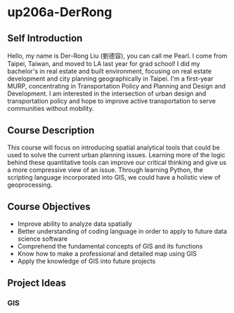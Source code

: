 # up206a-DerRong
## Self Introduction
Hello, my name is Der-Rong Liu (劉德容), you can call me Pearl. I come from Taipei, Taiwan, and moved to LA last year for grad school! I did my bachelor's in real estate and built environment, focusing on real estate development and city planning geographically in Taipei. I'm a first-year MURP, concentrating in Transportation Policy and Planning and Design and Development. I am interested in the intersection of urban design and transportation policy and hope to improve active transportation to serve communities without mobility.

## Course Description
This course will focus on introducing spatial analytical tools that could be used to solve the current urban planning issues. Learning more of the logic behind these quantitative tools can improve our critical thinking and give us a more compressive view of an issue. Through learning Python, the scripting language incorporated into GIS, we could have a holistic view of geoprocessing.

## Course Objectives
* Improve ability to analyze data spatially
* Better understanding of coding language in order to apply to future data science software
* Comprehend the fundamental concepts of GIS and its functions
* Know how to make a professional and detailed map using GIS
* Apply the knowledge of GIS into future projects

## Project Ideas
### GIS 
